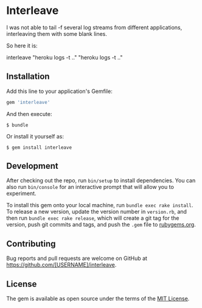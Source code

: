 # Interleave

I was not able to tail -f several log streams from different applications, interleaving them with some blank lines.

So here it is:

interleave "heroku logs -t .." "heroku logs -t .."

## Installation

Add this line to your application's Gemfile:

```ruby
gem 'interleave'
```

And then execute:

    $ bundle

Or install it yourself as:

    $ gem install interleave

## Development

After checking out the repo, run `bin/setup` to install dependencies. You can also run `bin/console` for an interactive prompt that will allow you to experiment.

To install this gem onto your local machine, run `bundle exec rake install`. To release a new version, update the version number in `version.rb`, and then run `bundle exec rake release`, which will create a git tag for the version, push git commits and tags, and push the `.gem` file to [rubygems.org](https://rubygems.org).

## Contributing

Bug reports and pull requests are welcome on GitHub at https://github.com/[USERNAME]/interleave.


## License

The gem is available as open source under the terms of the [MIT License](http://opensource.org/licenses/MIT).

